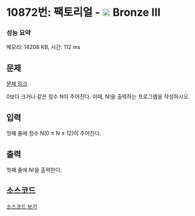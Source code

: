 # 10872번: 팩토리얼 - <img src="https://static.solved.ac/tier_small/3.svg" style="height:20px" /> Bronze III

<!-- performance -->
### 성능 요약
메모리: 14208 KB, 시간: 112 ms
<!-- end -->

## 문제

[문제 링크](https://boj.kr/10872)

<p>0보다 크거나 같은 정수 N이 주어진다. 이때, N!을 출력하는 프로그램을 작성하시오.</p>

## 입력

<p>첫째 줄에 정수 N(0 ≤ N ≤ 12)이 주어진다.</p>

## 출력

<p>첫째 줄에 N!을 출력한다.</p>

## 소스코드

[소스코드 보기](Main.java)